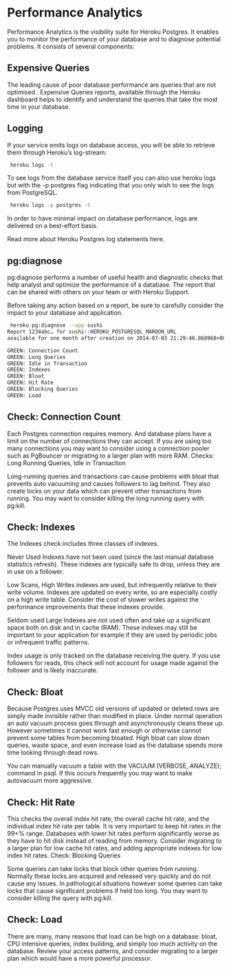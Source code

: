 # Performance Analytics

Performance Analytics is the visibility suite for Heroku Postgres. It enables you to monitor the performance of your database and to diagnose potential problems. It consists of several components:

## Expensive Queries

The leading cause of poor database performance are queries that are not optimised . Expensive Queries reports, available through the Heroku dashboard helps to identify and understand the queries that take the most time in your database.

## Logging

If your service emits logs on database access, you will be able to retrieve them through Heroku’s log-stream:

```bash
 heroku logs -t
```

To see logs from the database service itself you can also use heroku logs but with the -p postgres flag indicating that you only wish to see the logs from PostgreSQL.

```bash
 heroku logs -p postgres -t
```

In order to have minimal impact on database performance, logs are delivered on a best-effort basis.

Read more about Heroku Postgres log statements here.


## pg:diagnose

pg:diagnose performs a number of useful health and diagnostic checks that help analyst and optimize the performance of a database. The report that can be shared with others on your team or with Heroku Support.

Before taking any action based on a report, be sure to carefully consider the impact to your database and application.

```bash
 heroku pg:diagnose --app sushi
Report 1234abc… for sushi::HEROKU_POSTGRESQL_MAROON_URL
available for one month after creation on 2014-07-03 21:29:40.868968+00

GREEN: Connection Count
GREEN: Long Queries
GREEN: Idle in Transaction
GREEN: Indexes
GREEN: Bloat
GREEN: Hit Rate
GREEN: Blocking Queries
GREEN: Load
```

## Check: Connection Count

Each Postgres connection requires memory. And database plans have a limit on the number of connections they can accept. If you are using too many connections you may want to consider using a connection pooler such as PgBouncer or migrating to a larger plan with more RAM.
Checks: Long Running Queries, Idle in Transaction

Long-running queries and transactions can cause problems with bloat that prevents auto vacuuming and causes followers to lag behind. They also create locks on your data which can prevent other transactions from running. You may want to consider killing the long running query with pg:kill.


## Check: Indexes

The Indexes check includes three classes of indexes.

Never Used Indexes have not been used (since the last manual database statistics refresh). These indexes are typically safe to drop, unless they are in use on a follower.

Low Scans, High Writes indexes are used, but infrequently relative to their write volume. Indexes are updated on every write, so are especially costly on a high write table. Consider the cost of slower writes against the performance improvements that these indexes provide.

Seldom used Large Indexes are not used often and take up a significant space both on disk and in cache (RAM). These indexes may still be important to your application for example if they are used by periodic jobs or infrequent traffic patterns.

Index usage is only tracked on the database receiving the query. If you use followers for reads, this check will not account for usage made against the follower and is likely inaccurate.


## Check: Bloat

Because Postgres uses MVCC old versions of updated or deleted rows are simply made invisible rather than modified in place. Under normal operation an auto vacuum process goes through and asynchronously cleans these up. However sometimes it cannot work fast enough or otherwise cannot prevent some tables from becoming bloated. High bloat can slow down queries, waste space, and even increase load as the database spends more time looking through dead rows.

You can manually vacuum a table with the VACUUM (VERBOSE, ANALYZE); command in psql. If this occurs frequently you may want to make autovacuum more aggressive.


## Check: Hit Rate

This checks the overall index hit rate, the overall cache hit rate, and the individual index hit rate per table. It is very important to keep hit rates in the 99+% range. Databases with lower hit rates perform significantly worse as they have to hit disk instead of reading from memory. Consider migrating to a larger plan for low cache hit rates, and adding appropriate indexes for low index hit rates.
Check: Blocking Queries

Some queries can take locks that block other queries from running. Normally these locks are acquired and released very quickly and do not cause any issues. In pathological situations however some queries can take locks that cause significant problems if held too long. You may want to consider killing the query with pg:kill.


## Check: Load

There are many, many reasons that load can be high on a database: bloat, CPU intensive queries, index building, and simply too much activity on the database. Review your access patterns, and consider migrating to a larger plan which would have a more powerful processor.
